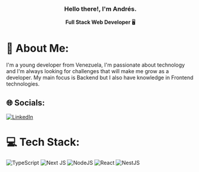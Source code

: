 <p align="center" width="300">
<!--    <img align="center" width="200" src="https://avatars.githubusercontent.com/u/36460665?s=400&u=ce486933fdcbfec8df84f2e387acca6b38c22182&v=4" /> -->
   <h3 align="center">Hello there!, I'm Andrés.</h3>
</p>

<p align="center"><strong>Full Stack Web Developer</strong> 🖥️</p>

# 🤔 About Me:
I'm a young developer from Venezuela, I'm passionate about technology and I'm always looking for challenges that will make me grow as a developer. My main focus is Backend but I also have knowledge in Frontend technologies.


## 🌐 Socials:
[![LinkedIn](https://img.shields.io/badge/LinkedIn-%230077B5.svg?logo=linkedin&logoColor=white)](https://linkedin.com/in/gazuiandres) 

# 💻 Tech Stack:
![TypeScript](https://img.shields.io/badge/typescript-%23007ACC.svg?style=plastic&logo=typescript&logoColor=white) ![Next JS](https://img.shields.io/badge/Next-black?style=plastic&logo=next.js&logoColor=white) ![NodeJS](https://img.shields.io/badge/node.js-6DA55F?style=plastic&logo=node.js&logoColor=white) ![React](https://img.shields.io/badge/react-%2320232a.svg?style=plastic&logo=react&logoColor=%2361DAFB) ![NestJS](https://img.shields.io/badge/nestjs-%23E0234E.svg?style=plastic&logo=nestjs&logoColor=white)

